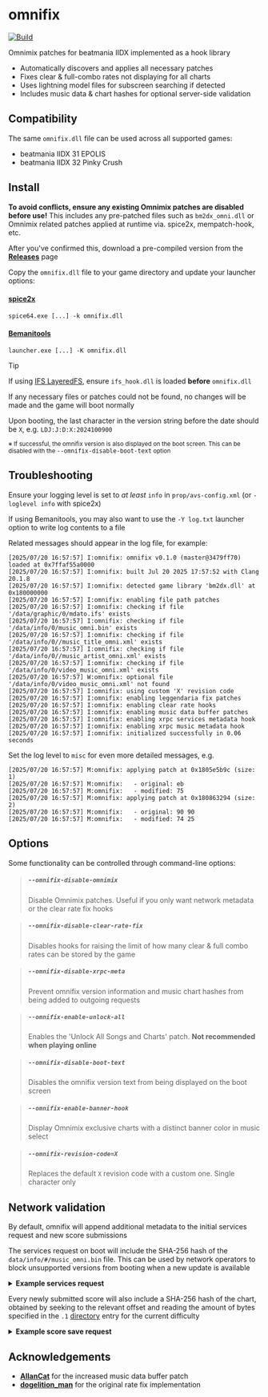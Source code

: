 # omnifix
[![Build](https://github.com/aixxe/omnifix/actions/workflows/Build-MSVC.yml/badge.svg)](https://github.com/aixxe/omnifix/actions/workflows/Build-MSVC.yml)

Omnimix patches for beatmania IIDX implemented as a hook library

- Automatically discovers and applies all necessary patches
- Fixes clear & full-combo rates not displaying for all charts
- Uses lightning model files for subscreen searching if detected
- Includes music data & chart hashes for optional server-side validation

## Compatibility

The same `omnifix.dll` file can be used across all supported games:

- beatmania IIDX 31 EPOLIS
- beatmania IIDX 32 Pinky Crush

## Install

**To avoid conflicts, ensure any existing Omnimix patches are disabled before use!** This includes any pre-patched files such as `bm2dx_omni.dll` or Omnimix related patches applied at runtime via. spice2x, mempatch-hook, etc.

After you've confirmed this, download a pre-compiled version from the **[Releases](https://github.com/aixxe/omnifix/releases)** page

Copy the `omnifix.dll` file to your game directory and update your launcher options:

#### [spice2x](https://spice2x.github.io)

```
spice64.exe [...] -k omnifix.dll
```

#### [Bemanitools](https://github.com/djhackersdev/bemanitools)

```
launcher.exe [...] -K omnifix.dll
```

> [!TIP]
> If using [IFS LayeredFS](https://github.com/mon/ifs_layeredfs), ensure `ifs_hook.dll` is loaded **before** `omnifix.dll`

If any necessary files or patches could not be found, no changes will be made and the game will boot normally

Upon booting, the last character in the version string before the date should be `X`, e.g. `LDJ:J:D:X:2024100900`

<sub>※ If successful, the omnifix version is also displayed on the boot screen. This can be disabled with the <kbd>--omnifix-disable-boot-text</kbd> option</sub>

## Troubleshooting

Ensure your logging level is set to _at least_ `info` in `prop/avs-config.xml` (or `-loglevel info` with spice2x)

If using Bemanitools, you may also want to use the `-Y log.txt` launcher option to write log contents to a file

Related messages should appear in the log file, for example:

```
[2025/07/20 16:57:57] I:omnifix: omnifix v0.1.0 (master@3479ff70) loaded at 0x7ffaf55a0000
[2025/07/20 16:57:57] I:omnifix: built Jul 20 2025 17:57:52 with Clang 20.1.8
[2025/07/20 16:57:57] I:omnifix: detected game library 'bm2dx.dll' at 0x180000000
[2025/07/20 16:57:57] I:omnifix: enabling file path patches
[2025/07/20 16:57:57] I:omnifix: checking if file '/data/graphic/0/mdato.ifs' exists
[2025/07/20 16:57:57] I:omnifix: checking if file '/data/info/0/music_omni.bin' exists
[2025/07/20 16:57:57] I:omnifix: checking if file '/data/info/0//music_title_omni.xml' exists
[2025/07/20 16:57:57] I:omnifix: checking if file '/data/info/0//music_artist_omni.xml' exists
[2025/07/20 16:57:57] I:omnifix: checking if file '/data/info/0/video_music_omni.xml' exists
[2025/07/20 16:57:57] W:omnifix: optional file '/data/info/0/video_music_omni.xml' not found
[2025/07/20 16:57:57] I:omnifix: using custom 'X' revision code
[2025/07/20 16:57:57] I:omnifix: enabling leggendaria fix patches
[2025/07/20 16:57:57] I:omnifix: enabling clear rate hooks
[2025/07/20 16:57:57] I:omnifix: enabling music data buffer patches
[2025/07/20 16:57:57] I:omnifix: enabling xrpc services metadata hook
[2025/07/20 16:57:57] I:omnifix: enabling xrpc music metadata hook
[2025/07/20 16:57:57] I:omnifix: initialized successfully in 0.06 seconds
```

Set the log level to `misc` for even more detailed messages, e.g.

```
[2025/07/20 16:57:57] M:omnifix: applying patch at 0x1805e5b9c (size: 1)
[2025/07/20 16:57:57] M:omnifix:   - original: eb
[2025/07/20 16:57:57] M:omnifix:   - modified: 75
[2025/07/20 16:57:57] M:omnifix: applying patch at 0x180863294 (size: 2)
[2025/07/20 16:57:57] M:omnifix:   - original: 90 90
[2025/07/20 16:57:57] M:omnifix:   - modified: 74 25
```

## Options

Some functionality can be controlled through command-line options:

> ##### `--omnifix-disable-omnimix`
> Disable Omnimix patches. Useful if you only want network metadata or the clear rate fix hooks

> ##### `--omnifix-disable-clear-rate-fix`
> Disables hooks for raising the limit of how many clear & full combo rates can be stored by the game

> ##### `--omnifix-disable-xrpc-meta`
> Prevent omnifix version information and music chart hashes from being added to outgoing requests

> ##### `--omnifix-enable-unlock-all`
> Enables the 'Unlock All Songs and Charts' patch. **Not recommended when playing online**

> ##### `--omnifix-disable-boot-text`
> Disables the omnifix version text from being displayed on the boot screen

> ##### `--omnifix-enable-banner-hook`
> Display Omnimix exclusive charts with a distinct banner color in music select

> ##### `--omnifix-revision-code=X`
> Replaces the default `X` revision code with a custom one. Single character only

## Network validation

By default, omnifix will append additional metadata to the initial services request and new score submissions

The services request on boot will include the SHA-256 hash of the `data/info/#/music_omni.bin` file. This can be used by network operators to block unsupported versions from booting when a new update is available

<details><summary><b>Example services request</b></summary>

```xml
<?xml version="1.0" encoding="Shift-JIS"?>
<call model="LDJ:J:D:X:2024100900" srcid="00000000000000000000" tag="00000000">
  <services method="get">
    <omnifix branch="master" commit="3479ff70" version="0.1.0">
      <mdb_hash __type="bin" __size="32">ca58c3de8670c29bd8e649c2cbf9f34bc29bbca705ffa048d6c24aec3d3baa66</mdb_hash>
    </omnifix>
    <info></info>
    <net></net>
  </services>
</call>
```

</details>

Every newly submitted score will also include a SHA-256 hash of the chart, obtained by seeking to the relevant offset and reading the amount of bytes specified in the `.1` [directory](https://github.com/SaxxonPike/rhythm-game-formats/blob/master/iidx/1.md#directory) entry for the current difficulty

<details><summary><b>Example score save request</b></summary>

```xml
<?xml version="1.0" encoding="Shift-JIS"?>
<call model="LDJ:J:D:X:2024100900" srcid="00000000000000000000" tag="00000000">
  <IIDX32music method="reg">
    <ghost></ghost>
    <ghost_gauge></ghost_gauge>
    <music_play_log></music_play_log>
    <best_result></best_result>
    <omnifix branch="master" commit="3479ff70" version="0.1.0">
      <chart_hash __type="bin" __size="32">35d09686bdca856337ba44844a58672b4421c3084bb6e22a204c2c984e361052</chart_hash>
    </omnifix>
  </IIDX32music>
</call>
```

</details>

## Acknowledgements

- [**AllanCat**](https://github.com/AllanCat) for the increased music data buffer patch
- [**dogelition_man**](https://github.com/ledoge) for the original rate fix implementation